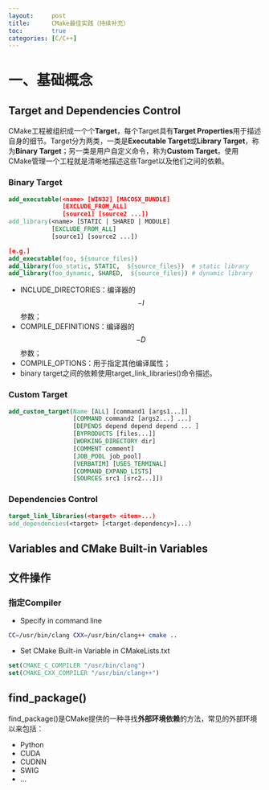 ```yaml
---
layout:     post
title:      CMake最佳实践（持续补充）
toc:        true
categories: [C/C++]
---
```

# 一、基础概念
## Target and Dependencies Control
CMake工程被组织成一个个**Target**，每个Target具有**Target Properties**用于描述自身的细节。Target分为两类，一类是**Executable Target**或**Library Target**，称为**Binary Target**；另一类是用户自定义命令，称为**Custom Target**。使用CMake管理一个工程就是清晰地描述这些Target以及他们之间的依赖。

### Binary Target

```cmake
add_executable(<name> [WIN32] [MACOSX_BUNDLE]
               [EXCLUDE_FROM_ALL]
               [source1] [source2 ...])
add_library(<name> [STATIC | SHARED | MODULE]
            [EXCLUDE_FROM_ALL]
            [source1] [source2 ...])

[e.g.]
add_executable(foo, ${source_files})
add_library(foo_static, STATIC,  ${source_files})  # static library
add_library(foo_dynamic, SHARED,  ${source_files}) # dynamic library
```

* INCLUDE_DIRECTORIES：编译器的$$-I$$参数；
* COMPILE_DEFINITIONS：编译器的$$-D$$参数；
* COMPILE_OPTIONS：用于指定其他编译属性；
* binary target之间的依赖使用target_link_libraries()命令描述。

### Custom Target
```cmake
add_custom_target(Name [ALL] [command1 [args1...]]
                  [COMMAND command2 [args2...] ...]
                  [DEPENDS depend depend depend ... ]
                  [BYPRODUCTS [files...]]
                  [WORKING_DIRECTORY dir]
                  [COMMENT comment]
                  [JOB_POOL job_pool]
                  [VERBATIM] [USES_TERMINAL]
                  [COMMAND_EXPAND_LISTS]
                  [SOURCES src1 [src2...]])
```

### Dependencies Control
```cmake
target_link_libraries(<target> <item>...)
add_dependencies(<target> [<target-dependency>]...)
```

## Variables and CMake Built-in Variables

## 文件操作

### 指定Compiler
* Specify in command line
```bash
CC=/usr/bin/clang CXX=/usr/bin/clang++ cmake ..
```
* Set CMake Built-in Variable in CMakeLists.txt
```cmake
set(CMAKE_C_COMPILER "/usr/bin/clang")
set(CMAKE_CXX_COMPILER "/usr/bin/clang++")
```

## find_package()
find_package()是CMake提供的一种寻找**外部环境依赖**的方法，常见的外部环境以来包括：
* Python
* CUDA
* CUDNN
* SWIG
* ...
